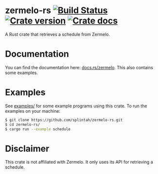 # zermelo-rs [![Build Status](https://travis-ci.org/splintah/zermelo-rs.svg?branch=master)](https://travis-ci.org/splintah/zermelo-rs) [![Crate version](https://img.shields.io/crates/v/zermelo.svg)](https://crates.io/crates/zermelo) [![Crate docs](https://docs.rs/zermelo/badge.svg)](https://docs.rs/zermelo)

A Rust crate that retrieves a schedule from Zermelo.

# Documentation
You can find the documentation here: [docs.rs/zermelo](https://docs.rs/zermelo).
This also contains some examples.

# Examples
See [examples/](https://github.com/splintah/zermelo-rs/tree/master/examples) for some example programs using this crate.
To run the examples on your machine:
```bash
$ git clone https://github.com/splintah/zermelo-rs.git
$ cd zermelo-rs/
$ cargo run --example schedule
```

# Disclaimer
This crate is not affiliated with Zermelo. It only uses its API for retrieving a schedule.

